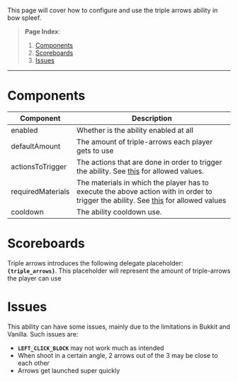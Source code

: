 This page will cover how to configure and use the triple arrows ability in bow spleef.

> **Page Index**:
> 1. [Components](Triple-Arrows#components)
> 2. [Scoreboards](Triple-Arrows#scoreboards)
> 3. [Issues](Triple-Arrows#issues)
---

# Components
| Component | Description |
|--|--|
| enabled | Whether is the ability enabled at all |
| defaultAmount | The amount of triple-arrows each player gets to use |
| actionsToTrigger | The actions that are done in order to trigger the ability. See [this](https://hub.spigotmc.org/javadocs/spigot/org/bukkit/event/block/Action.html) for allowed values. |
| requiredMaterials | The materials in which the player has to execute the above action with in order to trigger the ability. See [this](https://hub.spigotmc.org/javadocs/bukkit/org/bukkit/Material.html) for allowed values|
| cooldown | The ability cooldown use. |

# Scoreboards
Triple arrows introduces the following delegate placeholder: **`{triple_arrows}`**. This placeholder will represent the amount of triple-arrows the player can use

# Issues
This ability can have some issues, mainly due to the limitations in Bukkit and Vanilla. Such issues are:

 - **`LEFT_CLICK_BLOCK`** may not work much as intended
 - When shoot in a certain angle, 2 arrows out of the 3 may be close to each other
 - Arrows get launched super quickly